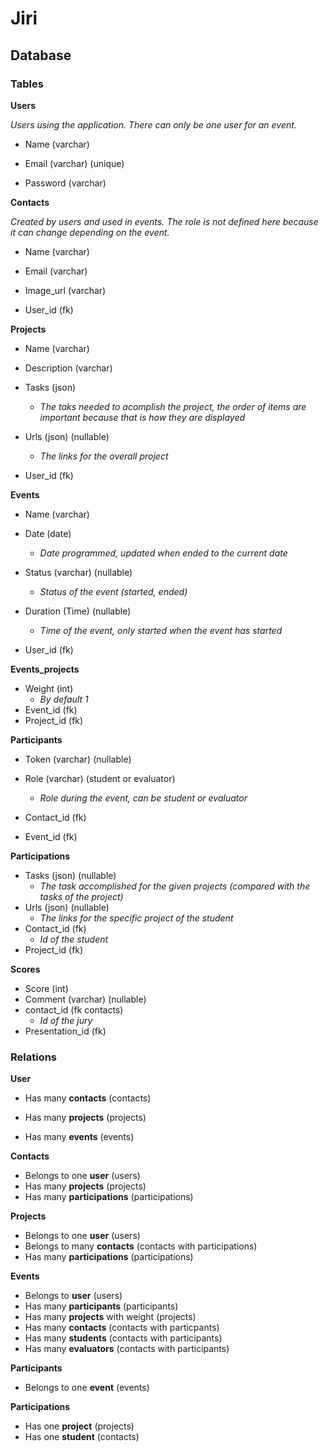 # Jiri

## Database

### Tables

**Users**

*Users using the application. There can only be one user for an event.*

- Name (varchar)

- Email (varchar) (unique)

- Password (varchar)

  

**Contacts**

*Created by users and used in events. The role is not defined here because it can change depending on the event.*

- Name (varchar)

- Email (varchar)

- Image_url (varchar)

- User_id (fk)

  

**Projects**

- Name (varchar)

- Description (varchar)

- Tasks (json)

  - *The taks needed to acomplish the project, the order of items are important because that is how they are displayed* 

- Urls (json) (nullable)

  - *The links for the overall project*

- User_id (fk)

  

**Events**

- Name (varchar)

- Date (date)

  - *Date programmed, updated when ended to the current date*

- Status (varchar) (nullable)

  - *Status of the event (started, ended)*

- Duration (Time) (nullable)

  - *Time of the event, only started when the event has started* 

- User_id (fk)

  

**Events_projects**

- Weight (int)
  - *By default 1*
- Event_id (fk)
- Project_id (fk)



**Participants**

- Token (varchar) (nullable)

- Role (varchar) (student or evaluator)

  - *Role during the event, can be student or evaluator*

- Contact_id (fk)

- Event_id (fk)

  

**Participations**

- Tasks (json) (nullable)
  - *The task accomplished for the given projects (compared with the tasks of the project)*
- Urls (json) (nullable)
  - *The links for the specific project of the student*
- Contact_id (fk)
  - *Id of the student*
- Project_id (fk)



**Scores**

- Score (int)
- Comment (varchar) (nullable)
- contact_id (fk contacts)
  - *Id of the jury*
- Presentation_id (fk)



### Relations

**User**

- Has many **contacts** (contacts)

- Has many **projects** (projects)

- Has many **events** (events)

  

**Contacts**

- Belongs to one **user** (users)
- Has many **projects** (projects)
- Has many **participations** (participations)



**Projects**

- Belongs to one **user** (users)
- Belongs to many **contacts** (contacts with participations)
- Has many **participations** (participations)



**Events**

- Belongs to **user** (users)
- Has many **participants** (participants)
- Has many **projects** with weight (projects)
- Has many **contacts** (contacts with particpants)
- Has many **students** (contacts with participants)
- Has many **evaluators** (contacts with participants)



**Participants**

- Belongs to one **event** (events)



**Participations**

- Has one **project** (projects)
- Has one **student** (contacts)











